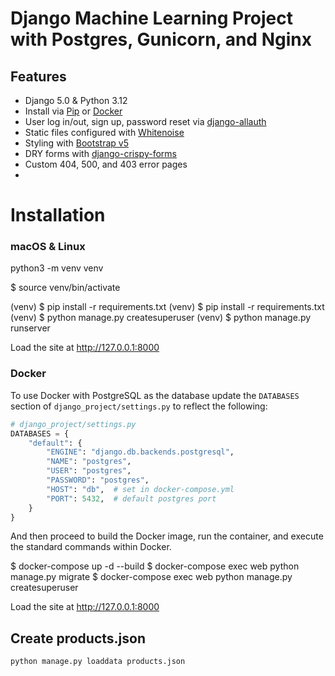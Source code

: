 # Django Machine Learning Project with Postgres, Gunicorn, and Nginx

## Features

- Django 5.0 & Python 3.12
- Install via [Pip](https://pypi.org/project/pip/) or [Docker](https://www.docker.com/)
- User log in/out, sign up, password reset via [django-allauth](https://github.com/pennersr/django-allauth)
- Static files configured with [Whitenoise](http://whitenoise.evans.io/en/stable/index.html)
- Styling with [Bootstrap v5](https://getbootstrap.com/)
- DRY forms with [django-crispy-forms](https://github.com/django-crispy-forms/django-crispy-forms)
- Custom 404, 500, and 403 error pages
-

# Installation

### macOS & Linux

python3 -m venv venv

$ source venv/bin/activate

(venv) $ pip install -r requirements.txt
(venv) $ pip install -r requirements.txt
(venv) $ python manage.py createsuperuser
(venv) $ python manage.py runserver

Load the site at http://127.0.0.1:8000

### Docker

[](https://github.com/wsvincent/djangox/blob/main/README.md#docker)

To use Docker with PostgreSQL as the database update the `DATABASES` section of `django_project/settings.py` to reflect the following:

```python
# django_project/settings.py
DATABASES = {
    "default": {
        "ENGINE": "django.db.backends.postgresql",
        "NAME": "postgres",
        "USER": "postgres",
        "PASSWORD": "postgres",
        "HOST": "db",  # set in docker-compose.yml
        "PORT": 5432,  # default postgres port
    }
}

```

And then proceed to build the Docker image, run the container, and execute the standard commands within Docker.

$ docker-compose up -d --build
$ docker-compose exec web python manage.py migrate
$ docker-compose exec web python manage.py createsuperuser

Load the site at http://127.0.0.1:8000

## **Create products.json**

`python manage.py loaddata products.json`
